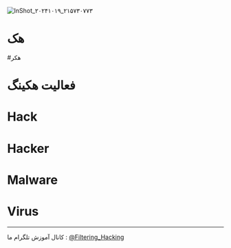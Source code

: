 ![InShot_۲۰۲۴۱۰۱۹_۲۱۵۷۳۰۷۷۳](https://github.com/user-attachments/assets/38b30432-74aa-41b1-8d74-5414b002aedb)
# هک
#هکر
# فعالیت هکینگ
# Hack
# Hacker
# Malware
# Virus
------
کانال آموزش تلگرام ما :
[@Filtering_Hacking](https://t.me/Filtering_Hacking)
